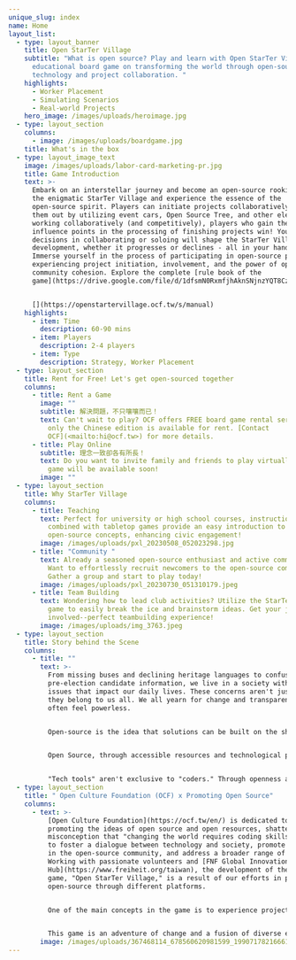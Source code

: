 ```yaml
---
unique_slug: index
name: Home
layout_list:
  - type: layout_banner
    title: Open StarTer Village
    subtitle: "What is open source? Play and learn with Open StarTer Village, an
      educational board game on transforming the world through open-source
      technology and project collaboration. "
    highlights:
      - Worker Placement
      - Simulating Scenarios
      - Real-world Projects
    hero_image: /images/uploads/heroimage.jpg
  - type: layout_section
    columns:
      - image: /images/uploads/boardgame.jpg
    title: What's in the box
  - type: layout_image_text
    image: /images/uploads/labor-card-marketing-pr.jpg
    title: Game Introduction
    text: >-
      Embark on an interstellar journey and become an open-source rookie! Enter
      the enigmatic StarTer Village and experience the essence of the
      open-source spirit. Players can initiate projects collaboratively or solo
      them out by utilizing event cars, Open Source Tree, and other elements. By
      working collaboratively (and competitively), players who gain the most
      influence points in the processing of finishing projects win! Your
      decisions in collaborating or soloing will shape the StarTer Village's
      development, whether it progresses or declines - all in your hands!
      Immerse yourself in the process of participating in open-source projects,
      experiencing project initiation, involvement, and the power of open-source
      community cohesion. Explore the complete [rule book of the
      game](https://drive.google.com/file/d/1dfsmN0RxmfjhAknSNjnzYQT8CzIbp6lx/view?usp=drive_link)!


      [](https://openstartervillage.ocf.tw/s/manual)
    highlights:
      - item: Time
        description: 60-90 mins
      - item: Players
        description: 2-4 players
      - item: Type
        description: Strategy, Worker Placement
  - type: layout_section
    title: Rent for Free! Let's get open-sourced together
    columns:
      - title: Rent a Game
        image: ""
        subtitle: 解決問題，不只嚷嚷而已！
        text: Can't wait to play? OCF offers FREE board game rental services. Currently,
          only the Chinese edition is available for rent. [Contact
          OCF](<mailto:hi@ocf.tw>) for more details.
      - title: Play Online
        subtitle: 理念一致卻各有所長！
        text: Do you want to invite family and friends to play virtually? The online
          game will be available soon!
        image: ""
  - type: layout_section
    title: Why StarTer Village
    columns:
      - title: Teaching
        text: Perfect for university or high school courses, instructional presentations
          combined with tabletop games provide an easy introduction to
          open-source concepts, enhancing civic engagement!
        image: /images/uploads/pxl_20230508_052023298.jpg
      - title: "Community "
        text: Already a seasoned open-source enthusiast and active community member?
          Want to effortlessly recruit newcomers to the open-source community?
          Gather a group and start to play today!
        image: /images/uploads/pxl_20230730_051310179.jpeg
      - title: Team Building
        text: Wondering how to lead club activities? Utilize the StarTer Village board
          game to easily break the ice and brainstorm ideas. Get your juniors
          involved--perfect teambuilding experience!
        image: /images/uploads/img_3763.jpeg
  - type: layout_section
    title: Story behind the Scene
    columns:
      - title: ""
        text: >-
          From missing buses and declining heritage languages to confusing
          pre-election candidate information, we live in a society with many
          issues that impact our daily lives. These concerns aren't just yours;
          they belong to us all. We all yearn for change and transparency, yet
          often feel powerless. 


          Open-source is the idea that solutions can be built on the shoulders of giants. Through collective efforts, we, as members of society, can contribute to finding solutions. 


          Open Source, through accessible resources and technological prowess, allows collaboration with partners, leveraging the achievements of predecessors to create practical tech tools and services, fundamentally improving problems. 


          "Tech tools" aren't exclusive to "coders." Through openness and cooperation, we aim to explore how individuals with diverse skills and a passion for solving societal issues can collaboratively create "tech tools"!
  - type: layout_section
    title: " Open Culture Foundation (OCF) x Promoting Open Source"
    columns:
      - text: >-
          [Open Culture Foundation](https://ocf.tw/en/) is dedicated to
          promoting the ideas of open source and open resources, shattering the
          misconception that "changing the world requires coding skills." We aim
          to foster a dialogue between technology and society, promote diversity
          in the open-source community, and address a broader range of issues.
          Working with passionate volunteers and [FNF Global Innovation
          Hub](https://www.freiheit.org/taiwan), the development of the tabletop
          game, "Open StarTer Village," is a result of our efforts in promoting
          open-source through different platforms. 


          One of the main concepts in the game is to experience project management: by utilizing real-world open-source projects, players experience project management from drafting a project, and recruiting talents, to seeing the fruition.  While we are in a world where technology drives changes, it is not a coder-exclusive club. To push for changes, diverse talents such as content creators, marketing specialists, copyeditors and law are equally indispensable in the world of open-source. 


          This game is an adventure of change and a fusion of diverse expertise. We hope that through it, you'll grasp the essence of open-source projects and realize that all skill sets hold crucial value in the journey of reshaping the world.
        image: /images/uploads/367468114_678560620981599_1990717821666194652_n.jpeg
---
```


